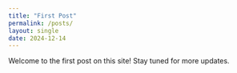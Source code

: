 ```yaml
---
title: "First Post"
permalink: /posts/
layout: single
date: 2024-12-14
---
```


Welcome to the first post on this site! Stay tuned for more updates.


